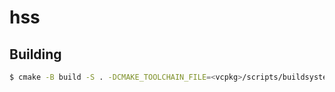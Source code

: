 # hss

## Building

```sh
$ cmake -B build -S . -DCMAKE_TOOLCHAIN_FILE=<vcpkg>/scripts/buildsystems/vcpkg.cmake -G Ninja -DCMAKE_INSTALL_PREFIX=$(pwd)/build/dist
```